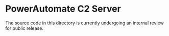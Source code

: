 # PowerAutomate C2 Server

The source code in this directory is currently undergoing an internal review for public release.
